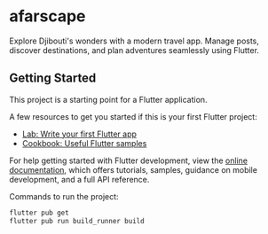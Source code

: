 # afarscape

Explore Djibouti's wonders with a modern travel app. Manage posts, discover destinations, and plan adventures seamlessly using Flutter.

## Getting Started

This project is a starting point for a Flutter application.

A few resources to get you started if this is your first Flutter project:

- [Lab: Write your first Flutter app](https://docs.flutter.dev/get-started/codelab)
- [Cookbook: Useful Flutter samples](https://docs.flutter.dev/cookbook)

For help getting started with Flutter development, view the
[online documentation](https://docs.flutter.dev/), which offers tutorials,
samples, guidance on mobile development, and a full API reference.

Commands to run the project:

```bash
flutter pub get
flutter pub run build_runner build
```
